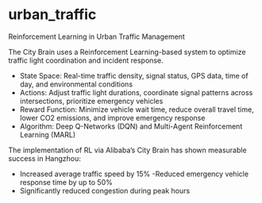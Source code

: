 # urban_traffic
Reinforcement Learning in Urban Traffic Management

The City Brain uses a Reinforcement Learning-based system to optimize traffic light coordination and incident response.
- State Space: Real-time traffic density, signal status, GPS data, time of day, and environmental conditions
- Actions: Adjust traffic light durations, coordinate signal patterns across intersections, prioritize emergency vehicles
- Reward Function: Minimize vehicle wait time, reduce overall travel time, lower CO2 emissions, and improve emergency response
- Algorithm: Deep Q-Networks (DQN) and Multi-Agent Reinforcement Learning (MARL)

The implementation of RL via Alibaba’s City Brain has shown measurable success in Hangzhou:
- Increased average traffic speed by 15%
 -Reduced emergency vehicle response time by up to 50%
- Significantly reduced congestion during peak hours
